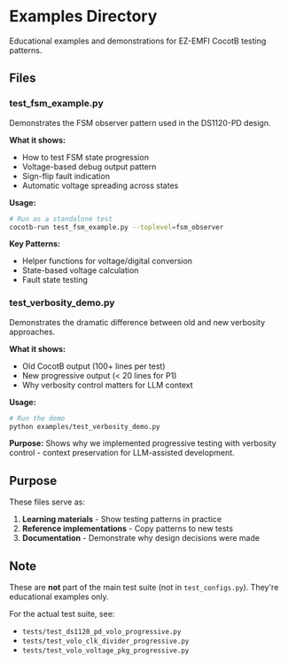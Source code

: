 # Examples Directory

Educational examples and demonstrations for EZ-EMFI CocotB testing patterns.

## Files

### test_fsm_example.py
Demonstrates the FSM observer pattern used in the DS1120-PD design.

**What it shows:**
- How to test FSM state progression
- Voltage-based debug output pattern
- Sign-flip fault indication
- Automatic voltage spreading across states

**Usage:**
```bash
# Run as a standalone test
cocotb-run test_fsm_example.py --toplevel=fsm_observer
```

**Key Patterns:**
- Helper functions for voltage/digital conversion
- State-based voltage calculation
- Fault state testing

### test_verbosity_demo.py
Demonstrates the dramatic difference between old and new verbosity approaches.

**What it shows:**
- Old CocotB output (100+ lines per test)
- New progressive output (< 20 lines for P1)
- Why verbosity control matters for LLM context

**Usage:**
```bash
# Run the demo
python examples/test_verbosity_demo.py
```

**Purpose:**
Shows why we implemented progressive testing with verbosity control - context preservation for LLM-assisted development.

## Purpose

These files serve as:
1. **Learning materials** - Show testing patterns in practice
2. **Reference implementations** - Copy patterns to new tests
3. **Documentation** - Demonstrate why design decisions were made

## Note

These are **not** part of the main test suite (not in `test_configs.py`). They're educational examples only.

For the actual test suite, see:
- `tests/test_ds1120_pd_volo_progressive.py`
- `tests/test_volo_clk_divider_progressive.py`
- `tests/test_volo_voltage_pkg_progressive.py`
